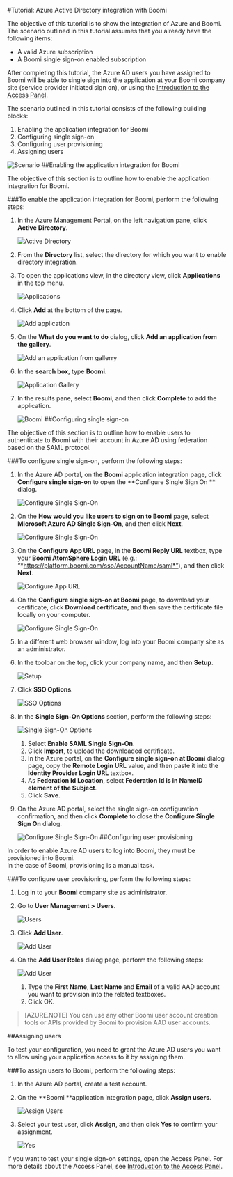 <properties 
    pageTitle="Tutorial: Azure Active Directory integration with Boomi | Microsoft Azure" 
    description="Learn how to use Boomi with Azure Active Directory to enable single sign-on, automated provisioning, and more!" 
    services="active-directory" 
    authors="MarkusVi"  
    documentationCenter="na" 
    manager="stevenpo"/>
<tags 
    ms.service="active-directory" 
    ms.devlang="na" 
    ms.topic="article" 
    ms.tgt_pltfrm="na" 
    ms.workload="identity" 
    ms.date="10/22/2015" 
    ms.author="markvi" />

#Tutorial: Azure Active Directory integration with Boomi

The objective of this tutorial is to show the integration of Azure and Boomi.  
The scenario outlined in this tutorial assumes that you already have the following items:

-   A valid Azure subscription
-   A Boomi single sign-on enabled subscription

After completing this tutorial, the Azure AD users you have assigned to Boomi will be able to single sign into the application at your Boomi company site (service provider initiated sign on), or using the [Introduction to the Access Panel](active-directory-saas-access-panel-introduction.md).

The scenario outlined in this tutorial consists of the following building blocks:

1.  Enabling the application integration for Boomi
2.  Configuring single sign-on
3.  Configuring user provisioning
4.  Assigning users

![Scenario](./media/active-directory-saas-boomi-tutorial/IC791134.png "Scenario")
##Enabling the application integration for Boomi

The objective of this section is to outline how to enable the application integration for Boomi.

###To enable the application integration for Boomi, perform the following steps:

1.  In the Azure Management Portal, on the left navigation pane, click **Active Directory**.

    ![Active Directory](./media/active-directory-saas-boomi-tutorial/IC700993.png "Active Directory")

2.  From the **Directory** list, select the directory for which you want to enable directory integration.

3.  To open the applications view, in the directory view, click **Applications** in the top menu.

    ![Applications](./media/active-directory-saas-boomi-tutorial/IC700994.png "Applications")

4.  Click **Add** at the bottom of the page.

    ![Add application](./media/active-directory-saas-boomi-tutorial/IC749321.png "Add application")

5.  On the **What do you want to do** dialog, click **Add an application from the gallery**.

    ![Add an application from gallerry](./media/active-directory-saas-boomi-tutorial/IC749322.png "Add an application from gallerry")

6.  In the **search box**, type **Boomi**.

    ![Application Gallery](./media/active-directory-saas-boomi-tutorial/IC790822.png "Application Gallery")

7.  In the results pane, select **Boomi**, and then click **Complete** to add the application.

    ![Boomi](./media/active-directory-saas-boomi-tutorial/IC790823.png "Boomi")
##Configuring single sign-on

The objective of this section is to outline how to enable users to authenticate to Boomi with their account in Azure AD using federation based on the SAML protocol.

###To configure single sign-on, perform the following steps:

1.  In the Azure AD portal, on the **Boomi** application integration page, click **Configure single sign-on** to open the **Configure Single Sign On ** dialog.

    ![Configure Single Sign-On](./media/active-directory-saas-boomi-tutorial/IC790824.png "Configure Single Sign-On")

2.  On the **How would you like users to sign on to Boomi** page, select **Microsoft Azure AD Single Sign-On**, and then click **Next**.

    ![Configure Single Sign-On](./media/active-directory-saas-boomi-tutorial/IC790825.png "Configure Single Sign-On")

3.  On the **Configure App URL** page, in the **Boomi Reply URL** textbox, type your **Boomi AtomSphere Login URL** (e.g.: “*https://platform.boomi.com/sso/AccountName/saml*”), and then click **Next**.

    ![Configure App URL](./media/active-directory-saas-boomi-tutorial/IC790826.png "Configure App URL")

4.  On the **Configure single sign-on at Boomi** page, to download your certificate, click **Download certificate**, and then save the certificate file locally on your computer.

    ![Configure Single Sign-On](./media/active-directory-saas-boomi-tutorial/IC790827.png "Configure Single Sign-On")

5.  In a different web browser window, log into your Boomi company site as an administrator.

6.  In the toolbar on the top, click your company name, and then **Setup**.

    ![Setup](./media/active-directory-saas-boomi-tutorial/IC790828.png "Setup")

7.  Click **SSO Options**.

    ![SSO Options](./media/active-directory-saas-boomi-tutorial/IC790829.png "SSO Options")

8.  In the **Single Sign-On Options** section, perform the following steps:

    ![Single Sign-On Options](./media/active-directory-saas-boomi-tutorial/IC790830.png "Single Sign-On Options")

    1.  Select **Enable SAML Single Sign-On**.
    2.  Click **Import**, to upload the downloaded certificate.
    3.  In the Azure portal, on the **Configure single sign-on at Boomi** dialog page, copy the **Remote Login URL** value, and then paste it into the **Identity Provider Login URL** textbox.
    4.  As **Federation Id Location**, select **Federation Id is in NameID element of the Subject**.
    5.  Click **Save**.

9.  On the Azure AD portal, select the single sign-on configuration confirmation, and then click **Complete** to close the **Configure Single Sign On** dialog.

    ![Configure Single Sign-On](./media/active-directory-saas-boomi-tutorial/IC775560.png "Configure Single Sign-On")
##Configuring user provisioning

In order to enable Azure AD users to log into Boomi, they must be provisioned into Boomi.  
In the case of Boomi, provisioning is a manual task.

###To configure user provisioning, perform the following steps:

1.  Log in to your **Boomi** company site as administrator.

2.  Go to **User Management \> Users**.

    ![Users](./media/active-directory-saas-boomi-tutorial/IC790831.png "Users")

3.  Click **Add User**.

    ![Add User](./media/active-directory-saas-boomi-tutorial/IC790832.png "Add User")

4.  On the **Add User Roles** dialog page, perform the following steps:

    ![Add User](./media/active-directory-saas-boomi-tutorial/IC790833.png "Add User")

    1.  Type the **First Name**, **Last Name** and **Email** of a valid AAD account you want to provision into the related textboxes.
    2.  Click OK.

>[AZURE.NOTE] You can use any other Boomi user account creation tools or APIs provided by Boomi to provision AAD user accounts.

##Assigning users

To test your configuration, you need to grant the Azure AD users you want to allow using your application access to it by assigning them.

###To assign users to Boomi, perform the following steps:

1.  In the Azure AD portal, create a test account.

2.  On the **Boomi **application integration page, click **Assign users**.

    ![Assign Users](./media/active-directory-saas-boomi-tutorial/IC790834.png "Assign Users")

3.  Select your test user, click **Assign**, and then click **Yes** to confirm your assignment.

    ![Yes](./media/active-directory-saas-boomi-tutorial/IC767830.png "Yes")

If you want to test your single sign-on settings, open the Access Panel. For more details about the Access Panel, see [Introduction to the Access Panel](active-directory-saas-access-panel-introduction.md).


